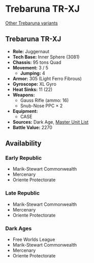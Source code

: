 # Trebaruna TR-XJ

[Other Trebaruna variants](../trebaruna.md)

## Trebaruna TR-XJ
- **Role:** Juggernaut
- **Tech Base:** Inner Sphere (3081)
- **Chassis:** 95 tons Quad
- **Movement:** 3 / 5
  - **Jumping:** 4
- **Armor:** 305 (Light Ferro Fibrous)
- **Gyroscope:** XL Gyro
- **Heat Sinks:** 11 (22)
- **Weapons:**
  - Gauss Rifle (ammo: 16)
  - Snub-Nose PPC × 2
- **Equipment:**
  - CASE
- **Sources:** Dark Age, [Master Unit List](http://masterunitlist.info/Unit/Details/3293/trebaruna-tr-xj)
- **Battle Value:** 2270

## Availability

### Early Republic
- Marik-Stewart Commonwealth
- Mercenary
- Oriente Protectorate

### Late Republic
- Marik-Stewart Commonwealth
- Mercenary
- Oriente Protectorate

### Dark Ages
- Free Worlds League
- Marik-Stewart Commonwealth
- Mercenary
- Oriente Protectorate

